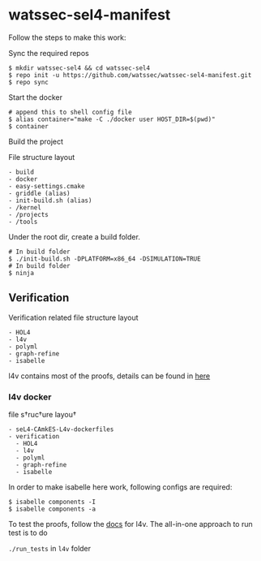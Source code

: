 # watssec-sel4-manifest

Follow the steps to make this work:

Sync the required repos

```
$ mkdir watssec-sel4 && cd watssec-sel4
$ repo init -u https://github.com/watssec/watssec-sel4-manifest.git
$ repo sync
```
Start the docker

```
# append this to shell config file
$ alias container="make -C ./docker user HOST_DIR=$(pwd)"
$ container
```

Build the project

File structure layout

```
- build
- docker
- easy-settings.cmake
- griddle (alias)
- init-build.sh (alias)
- /kernel
- /projects
- /tools
```

Under the root dir, create a build folder.

```
# In build folder
$ ./init-build.sh -DPLATFORM=x86_64 -DSIMULATION=TRUE 
# In build folder
$ ninja

```
## Verification

Verification related file structure layout

```
- HOL4
- l4v
- polyml
- graph-refine
- isabelle 
```

l4v contains most of the proofs, details can be found in [here](https://github.com/seL4/l4v/tree/master)

### l4v docker

file s†ruc†ure layou†

```
- seL4-CAmkES-L4v-dockerfiles
- verification
  - HOL4
  - l4v
  - polyml
  - graph-refine
  - isabelle 
```

In order to make isabelle here work, following configs are required:

```
$ isabelle components -I
$ isabelle components -a
```

To test the proofs, follow the [docs](https://github.com/seL4/l4v/blob/master/docs/setup.md) for l4v. The all-in-one approach to run test is to do 

`./run_tests` in `l4v` folder
